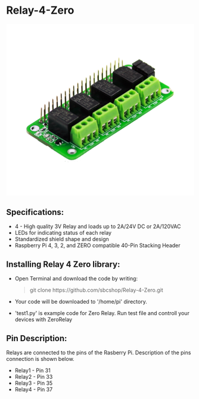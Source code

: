 # Relay-4-Zero
 ![GitHub Logo](/Images/Relay4Zero-1.png)

## Specifications:
  * 4 - High quality 3V Relay and loads up to 2A/24V DC or 2A/120VAC
  * LEDs for indicating status of each relay
  * Standardized shield shape and design
  * Raspberry Pi 4, 3, 2, and ZERO compatible 40-Pin Stacking Header
  
## Installing Relay 4 Zero library:

  * Open Terminal and download the code by writing:
  
    > git clone https://<i></i>github.com/sbcshop/Relay-4-Zero.git
  
  * Your code will be downloaded to '/home/pi' directory.

  * 'test1.py' is example code for Zero Relay. Run test file and controll your devices with ZeroRelay
  
 ## Pin Description: 
 Relays are connected to the pins of the Rasberry Pi. Description of the pins connection is shown below.
   
   * Relay1 - Pin 31
   * Relay2 - Pin 33
   * Relay3 - Pin 35
   * Relay4 - Pin 37
